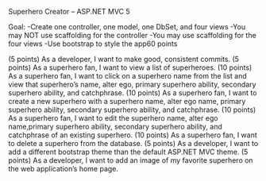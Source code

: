 Superhero Creator – ASP.NET MVC 5

Goal:
-Create one controller, one model, one DbSet<Model>, and four views
-You may NOT use scaffolding for the controller
-You may use scaffolding for the four views
-Use bootstrap to style the app60 points

(5 points) As a developer, I want to make good, consistent commits.
(5 points) As a superhero fan, I want to view a list of superheroes.
(10 points) As a superhero fan, I want to click on a superhero name from the list and view that superhero’s name, alter ego, primary superhero ability, secondary superhero ability, and catchphrase.
(10 points) As a superhero fan, I want to create a new superhero with a superhero name, alter ego name, primary superhero ability, secondary superhero ability, and catchphrase.
(10 points) As a superhero fan, I want to edit the superhero name, alter ego name,primary superhero ability, secondary superhero ability, and catchphrase of an existing superhero.
(10 points) As a superhero fan, I want to delete a superhero from the database.
(5 points) As a developer, I want to add a different bootstrap theme than the default ASP.NET MVC theme.
(5 points) As a developer, I want to add an image of my favorite superhero on the web application’s home page.